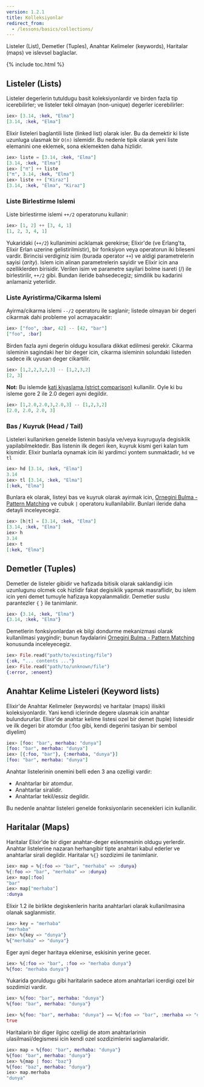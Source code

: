 ```yaml
---
version: 1.2.1
title: Kolleksiyonlar
redirect_from:
  - /lessons/basics/collections/
---
```


Listeler (List), Demetler (Tuples), Anahtar Kelimeler (keywords), Haritalar (maps) ve islevsel baglaclar.

{% include toc.html %}

## Listeler (Lists)

Listeler degerlerin tutuldugu basit koleksiyonlardir ve birden fazla tip icerebilirler; ve listeler tekil olmayan (non-unique) degerler icerebilirler:

```elixir
iex> [3.14, :kek, "Elma"]
[3.14, :kek, "Elma"]
```

Elixir listeleri baglantili liste (linked list) olarak isler. Bu da demektir ki liste uzunluga ulasmak bir `O(n)` islemidir. Bu nedenle tipik olarak yeni liste elemanini one eklemek, sona eklemekten daha hizlidir.


```elixir
iex> liste = [3.14, :kek, "Elma"]
[3.14, :kek, "Elma"]
iex> ["π"] ++ liste
["π", 3.14, :kek, "Elma"]
iex> liste ++ ["Kiraz"]
[3.14, :kek, "Elma", "Kiraz"]
```


### Liste Birlestirme Islemi

Liste birlestirme islemi `++/2` operatorunu kullanir:

```elixir
iex> [1, 2] ++ [3, 4, 1]
[1, 2, 3, 4, 1]
```

Yukaridaki (`++/2`) kullanimini aciklamak gerekirse; Elixir'de (ve Erlang'ta, Elixir Erlan uzerine gelistirilmistir), bir fonksiyon veya operatorun iki bileseni vardir. Birincisi verdiginiz isim (burada operator `++`) ve aldigi parametrelerin sayisi (_arity_). Islem icin alinan parametrelerin sayidir ve Elixir icin ana ozelliklerden birisidir. Verilen isim ve parametre sayilari bolme isareti (/) ile birlestirilir, `++/2` gibi. Bundan ileride bahsedecegiz; simdilik bu kadarini anlamaniz yeterlidir.


### Liste Ayristirma/Cikarma Islemi

Ayirma/cikarma islemi `--/2` operatoru ile saglanir; listede olmayan bir degeri cikarmak dahi probleme yol acmayacaktir:

```elixir
iex> ["foo", :bar, 42] -- [42, "bar"]
["foo", :bar]
```

Birden fazla ayni degerin oldugu kosullara dikkat edilmesi gerekir. Cikarma isleminin sagindaki her bir deger icin, cikarma isleminin solundaki listeden sadece ilk uyusan deger cikartilir.


```elixir
iex> [1,2,2,3,2,3] -- [1,2,3,2]
[2, 3]
```

**Not:** Bu islemde [kati kiyaslama (strict comparison)](../basics/#comparison) kullanilir. Oyle ki bu isleme gore 2 ile 2.0 degeri ayni degildir.

```elixir
iex> [1,2.0,2.0,3,2.0,3] -- [1,2,3,2]
[2.0, 2.0, 2.0, 3]
```

### Bas / Kuyruk (Head / Tail)

Listeleri kullanirken genelde listenin basiyla ve/veya kuyruguyla degisiklik yapilabilmektedir. Bas listenin ilk degeri iken, kuyruk kismi geri kalan tum kismidir. Elixir bunlarla oynamak icin iki yardimci yontem sunmaktadir, `hd` ve `tl`


```elixir
iex> hd [3.14, :kek, "Elma"]
3.14
iex> tl [3.14, :kek, "Elma"]
[:kek, "Elma"]
```

Bunlara ek olarak, listeyi bas ve kuyruk olarak ayirmak icin, [Ornegini Bulma - Pattern Matching](../pattern-matching/) ve cubuk `|` operatoru kullanilabilir. Bunlari ileride daha detayli inceleyecegiz.

```elixir
iex> [h|t] = [3.14, :kek, "Elma"]
[3.14, :kek, "Elma"]
iex> h
3.14
iex> t
[:kek, "Elma"]
```

## Demetler (Tuples)

Demetler de listeler gibidir ve hafizada bitisik olarak saklandigi icin uzunlugunu olcmek cok hizlidir fakat degisiklik yapmak masraflidir, bu islem icin yeni demet tumuyle hafizaya kopyalanmalidir. Demetler suslu parantezler `{` `}` ile tanimlanir.

```elixir
iex> {3.14, :kek, "Elma"}
{3.14, :kek, "Elma"}
```


Demetlerin fonksiyonlardan ek bilgi dondurme mekanizmasi olarak kullanilmasi yaygindir; bunun faydalarini [Ornegini Bulma - Pattern Matching](../pattern-matching/) konusunda inceleyecegiz.

```elixir
iex> File.read("path/to/existing/file")
{:ok, "... contents ..."}
iex> File.read("path/to/unknown/file")
{:error, :enoent}
```


## Anahtar Kelime Listeleri (Keyword lists)

Elixir'de Anahtar Kelimeler (keywords) ve haritalar (maps) ilisikli koleksiyonlardir. Yani kendi iclerinde degere ulasmak icin anahtar bulundururlar. Elixir'de anahtar kelime listesi ozel bir demet (tuple) listesidir ve ilk degeri bir atomdur (:foo gibi, kendi degerini tasiyan bir sembol diyelim)


```elixir
iex> [foo: "bar", merhaba: "dunya"]
[foo: "bar", merhaba: "dunya"]
iex> [{:foo, "bar"}, {:merhaba, "dunya"}]
[foo: "bar", merhaba: "dunya"]
```

Anahtar listelerinin onemini belli eden 3 ana ozelligi vardir:

+ Anahtarlar bir atomdur.
+ Anahtarlar siralidir.
+ Anahtarlar tekil/essiz degildir.

Bu nedenle anahtar listeleri genelde fonksiyonlarin secenekleri icin kullanilir.


## Haritalar (Maps)

Haritalar Elixir'de bir diger anahtar-deger eslesmesinin oldugu yerlerdir. Anahtar listelerine nazaran herhangibir tipte anahtari kabul ederler ve anahtarlar sirali degildir.
Haritalar `%{}` sozdizimi ile tanimlanir.


```elixir
iex> map = %{:foo => "bar", "merhaba" => :dunya}
%{:foo => "bar", "merhaba" => :dunya}
iex> map[:foo]
"bar"
iex> map["merhaba"]
:dunya
```

Elixir 1.2 ile birlikte degiskenlerin harita anahtarlari olarak kullanilmasina olanak saglanmistir.

```elixir
iex> key = "merhaba"
"merhaba"
iex> %{key => "dunya"}
%{"merhaba" => "dunya"}
```

Eger ayni deger haritaya eklenirse, eskisinin yerine gecer.

```elixir
iex> %{:foo => "bar", :foo => "merhaba dunya"}
%{foo: "merhaba dunya"}
```

Yukarida goruldugu gibi haritalarin sadece atom anahtarlari icerdigi ozel bir sozdimizi vardir.

```elixir
iex> %{foo: "bar", merhaba: "dunya"}
%{foo: "bar", merhaba: "dunya"}

iex> %{foo: "bar", merhaba: "dunya"} == %{:foo => "bar", :merhaba => "dunya"}
true
```

Haritalarin bir diger ilginc ozelligi de atom anahtarlarinin ulasilmasi/degismesi icin kendi ozel sozdizimlerini saglamalaridir.

```elixir
iex> map = %{foo: "bar", merhaba: "dunya"}
%{foo: "bar", merhaba: "dunya"}
iex> %{map | foo: "baz"}
%{foo: "baz", merhaba: "dunya"}
iex> map.merhaba
"dunya"
```
